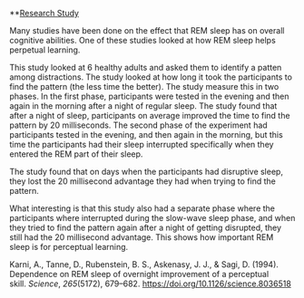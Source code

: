 **[Research Study](https://doi.org/10.1126/science.8036518)

Many studies have been done on the effect that REM sleep has on overall cognitive abilities. One of these studies looked at how REM sleep helps perpetual learning. 

This study looked at 6 healthy adults and asked them to identify a patten among distractions. The study looked at how long it took the participants to find the pattern (the less time the better). The study measure this in two phases. In the first phase, participants were tested in the evening and then again in the morning after a night of regular sleep. The study found that after a night of sleep, participants on average improved the time to find the pattern by 20 milliseconds. The second phase of the experiment had participants tested in the evening, and then again in the morning, but this time the participants had their sleep interrupted specifically when they entered the REM part of their sleep.

The study found that on days when the participants had disruptive sleep, they lost the 20 millisecond advantage they had when trying to find the pattern. 

What interesting is that this study also had a separate phase where the participants where interrupted during the slow-wave sleep phase, and when they tried to find the pattern again after a night of getting disrupted, they still had the 20 millisecond advantage. This shows how important REM sleep is for perceptual learning.

Karni, A., Tanne, D., Rubenstein, B. S., Askenasy, J. J., & Sagi, D. (1994). Dependence on REM sleep of overnight improvement of a perceptual skill. _Science_, _265_(5172), 679–682. https://doi.org/10.1126/science.8036518